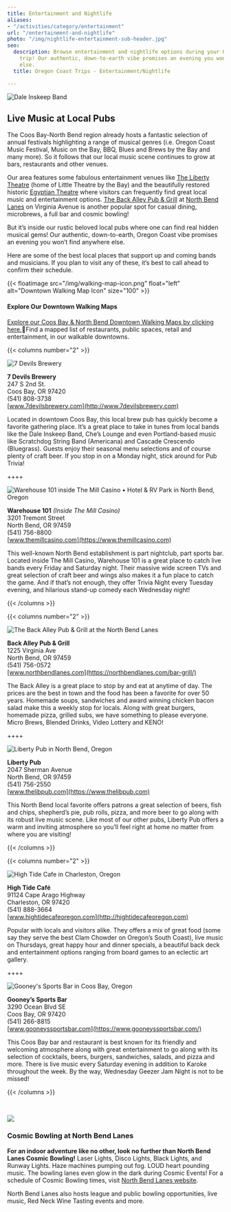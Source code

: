 ```yaml
---
title: Entertainment and Nightlife
aliases:
- "/activities/category/entertainment"
url: "/entertainment-and-nightlife"
photo: "/img/nightlife-entertainment-sub-header.jpg"
seo:
  description: Browse entertainment and nightlife options during your Oregon Coast
    trip! Our authentic, down-to-earth vibe promises an evening you won’t find anywhere
    else.
  title: Oregon Coast Trips - Entertainment/Nightlife

---
```

![Dale Inskeep Band](/img/enterainment-top-header.jpg)

## Live Music at Local Pubs

The Coos Bay-North Bend region already hosts a fantastic selection of annual festivals highlighting a range of musical genres (i.e. Oregon Coast Music Festival, Music on the Bay, BBQ, Blues and Brews by the Bay and many more). So it follows that our local music scene continues to grow at bars, restaurants and other venues.

Our area features some fabulous entertainment venues like [The Liberty Theatre](http://thelibertytheatre.org) (home of Little Theatre by the Bay) and the beautifully restored historic [Egyptian Theatre](http://egyptiantheatreoregon.com/) where visitors can frequently find great local music and entertainment options. [The Back Alley Pub & Grill](https://northbendlanes.com/bar-grill/) at [North Bend Lanes](https://northbendlanes.com/) on Virginia Avenue is another popular spot for casual dining, microbrews, a full bar and cosmic bowling!

But it’s inside our rustic beloved local pubs where one can find real  hidden musical gems! Our authentic, down-to-earth, Oregon Coast vibe promises an evening you won’t find anywhere else.

Here are some of the best local places that support up and coming bands and musicians. If you plan to visit any of these, it’s best to call ahead to confirm their schedule.

{{< floatimage src="/img/walking-map-icon.png" float="left" alt="Downtown Walking Map Icon" size="100" >}}

#### Explore Our Downtown Walking Maps

[Explore our Coos Bay & North Bend Downtown Walking Maps by clicking here.](/img/walking-map-cbnb.pdf)Find a mapped list of restaurants, public spaces, retail and entertainment, in our walkable downtowns.
<div style="clear:both"></div>

{{< columns number="2" >}}

![7 Devils Brewery](/img/ent-seven-devils.jpg)

**7 Devils Brewery**  
247 S 2nd St.  
Coos Bay, OR 97420  
(541) 808-3738  
[www.7devilsbrewery.com](http://www.7devilsbrewery.com)

Located in downtown Coos Bay, this local brew pub has quickly become a favorite gathering place. It’s a great place to take in tunes from local bands like the Dale Inskeep Band, Che’s Lounge and even Portland-based music like Scratchdog String Band (Americana) and Cascade Crescendo (Bluegrass). Guests enjoy their seasonal menu selections and of course plenty of craft beer. If you stop in on a Monday night, stick around for Pub Trivia!

\++++

![Warehouse 101 inside The Mill Casino • Hotel & RV Park in North Bend, Oregon](/img/ent-warehouse-101.jpg)

**Warehouse 101** _(Inside The Mill Casino)_  
3201 Tremont Street  
North Bend, OR  97459  
(541) 756-8800  
[www.themillcasino.com](https://www.themillcasino.com)

This well-known North Bend establishment is part nightclub, part sports bar. Located inside The Mill Casino, Warehouse 101 is a great place to catch live bands every Friday and Saturday night. Their massive wide screen TVs and great selection of craft beer and wings also makes it a fun place to catch the game. And if that’s not enough, they offer Trivia Night every Tuesday evening, and hilarious stand-up comedy each Wednesday night!

{{< /columns >}}

{{< columns number="2" >}}

![The Back Alley Pub & Grill at the North Bend Lanes](/img/back-alley-pub-food-image.jpg)

**Back Alley Pub & Grill**  
1225 Virginia Ave  
North Bend, OR 97459  
(541) 756-0572  
[www.northbendlanes.com](https://northbendlanes.com/bar-grill/)

The Back Alley is a great place to stop by and eat at anytime of day. The prices are the best in town and the food has been a favorite for over 50 years. Homemade soups, sandwiches and award winning chicken bacon salad make this a weekly stop for locals. Along with great burgers, homemade pizza, grilled subs, we have something to please everyone. Micro Brews, Blended Drinks, Video Lottery and KENO!

\++++

![Liberty Pub in North Bend, Oregon](/img/ent-liberty-pub.jpg)

**Liberty Pub**  
2047 Sherman Avenue  
North Bend, OR  97459  
(541) 756-2550  
[www.thelibpub.com](https://www.thelibpub.com)

This North Bend local favorite offers patrons a great selection of beers, fish and chips, shepherd’s pie, pub rolls, pizza, and more beer to go along with its robust live music scene. Like most of our other pubs, Liberty Pub offers a warm and inviting atmosphere so you’ll feel right at home no matter from where you are visiting!

{{< /columns >}}

{{< columns number="2" >}}

![High Tide Cafe in Charleston, Oregon](/img/ent-high-tide-cafe.jpg)

**High Tide Café**  
91124 Cape Arago Highway  
Charleston, OR   97420  
(541) 888-3664  
[www.hightidecafeoregon.com](http://hightidecafeoregon.com)

Popular with locals and visitors alike. They offers a mix of great food (some say they serve the best Clam Chowder on Oregon’s South Coast), live music on Thursdays, great happy hour and dinner specials, a beautiful back deck and entertainment options ranging from board games to an eclectic art gallery.

\++++

![Gooney's Sports Bar in Coos Bay, Oregon](/img/ent-gooneys.jpg)

**Gooney’s Sports Bar**  
3290 Ocean Blvd SE  
Coos Bay, OR 97420  
(541) 266-8815  
[www.gooneyssportsbar.com](https://www.gooneyssportsbar.com/)

This Coos Bay bar and restaurant is best known for its friendly and welcoming atmosphere along with great entertainment to go along with its selection of cocktails, beers, burgers, sandwiches, salads, and pizza and more. There is live music every Saturday evening in addition to Karoke throughout the week. By the way, Wednesday Geezer Jam Night is not to be missed!

{{< /columns >}}

<br>

![](/img/Collage-Two-Images-Bowling.jpg)

### Cosmic Bowling at North Bend Lanes

**For an indoor adventure like no other, look no further than North Bend Lanes Cosmic Bowling!** Laser Lights, Disco Lights, Black Lights, and Runway Lights. Haze machines pumping out fog. LOUD heart pounding music. The bowling lanes even glow in the dark during Cosmic Events! For a schedule of Cosmic Bowling times, visit [North Bend Lanes website](https://northbendlanes.com/cosmic-bowling/).

North Bend Lanes also hosts league and public bowling opportunities, live music, Red Neck Wine Tasting events and more.